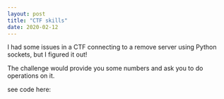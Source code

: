 ```yaml
---
layout: post
title: "CTF skills"
date: 2020-02-12
---
```


I had some issues in a CTF connecting to a remove server using Python sockets, but I figured it out! 
<p>
The challenge would provide you some numbers and ask you to do operations on it. 

see code here: 
